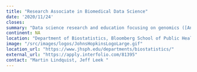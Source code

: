 ```yaml
---
title: "Research Associate in Biomedical Data Science"
date: '2020/11/24'
closes: 
summary: "Data science research and education focusing on genomics ([AnVIL](https://anvilproject.org/), [Genomic Data Science Community Network](http://www.gdscn.org/)), cancer ([ITCR](https://itcr.cancer.gov/))  or pain [A2CPS](https://a2cps.org/)."
continent: NA
location: "Department of Biostatistics, Bloomberg School of Public Health, Johns Hopkins University, Baltimore. Maryland, United States"
image: "/src/images/logos/JohnsHopkinsLogoLarge.gif"
location_url: "https://www.jhsph.edu/departments/biostatistics/"
external_url: "https://apply.interfolio.com/81395"
contact: "Martin Lindquist, Jeff Leek "
---
```

